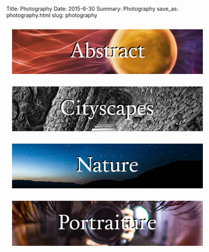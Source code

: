 Title: Photography
Date: 2015-6-30
Summary: Photography
save_as: photography.html
slug: photography

<a href="abstract.html"><img src="images/thumb_Abstract.jpg" style="padding: 15px; width:800px;"/></a><br />
<a href="cityscapes.html"><img src="images/thumb_Cityscapes.jpg" style="padding: 15px; width:800px;"/></a><br />
<a href="nature.html"><img src="images/thumb_Nature.jpg" style="padding: 15px; width:800px;"/></a><br />
<a href="portraits.html"><img src="images/thumb_Portraits.jpg" style="padding: 15px; width:800px;"/></a><br />
